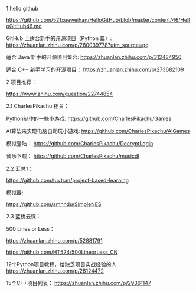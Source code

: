 1 hello github

https://github.com/521xueweihan/HelloGitHub/blob/master/content/46/HelloGitHub46.md

GitHub 上适合新手的开源项目（Python 篇）: https://zhuanlan.zhihu.com/p/280039778?utm_source=qq

适合 Java 新手的开源项目集合: https://zhuanlan.zhihu.com/p/312484956

适合 C++ 新手学习的开源项目： https://zhuanlan.zhihu.com/p/273682109


2 项目推荐：

https://www.zhihu.com/question/22744854

2.1 CharlesPikachu 相关：

Python制作的一些小游戏:  https://github.com/CharlesPikachu/Games

AI算法来实现电脑自动玩小游戏: https://github.com/CharlesPikachu/AIGames

模拟登陆：  https://github.com/CharlesPikachu/DecryptLogin

音乐下载：  https://github.com/CharlesPikachu/musicdl

2.2 汇总1：

https://github.com/tuvtran/project-based-learning

模拟器:

https://github.com/amhndu/SimpleNES

2.3 蓝桥云课：

500 Lines or Less：   

https://zhuanlan.zhihu.com/p/52881791

https://github.com/HT524/500LineorLess_CN

12个Python项目教程，给缺乏项目实战经验的人： https://zhuanlan.zhihu.com/p/28124472

15个C++项目列表： https://zhuanlan.zhihu.com/p/29361147



